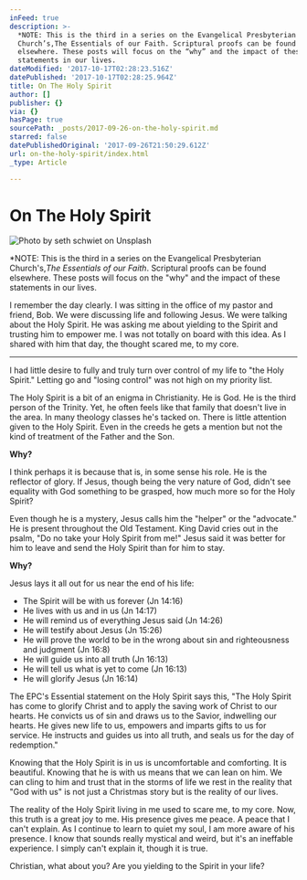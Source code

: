 ```yaml
---
inFeed: true
description: >-
  *NOTE: This is the third in a series on the Evangelical Presbyterian
  Church’s,The Essentials of our Faith. Scriptural proofs can be found
  elsewhere. These posts will focus on the “why” and the impact of these
  statements in our lives.
dateModified: '2017-10-17T02:28:23.516Z'
datePublished: '2017-10-17T02:28:25.964Z'
title: On The Holy Spirit
author: []
publisher: {}
via: {}
hasPage: true
sourcePath: _posts/2017-09-26-on-the-holy-spirit.md
starred: false
datePublishedOriginal: '2017-09-26T21:50:29.612Z'
url: on-the-holy-spirit/index.html
_type: Article

---
```

# On The Holy Spirit
![Photo by seth schwiet on Unsplash](https://the-grid-user-content.s3-us-west-2.amazonaws.com/eaa44771-c8dc-4fbb-9838-0958c6b86828.jpg)

\*NOTE: This is the third in a series on the Evangelical Presbyterian Church's,_The Essentials of our Faith_. Scriptural proofs can be found elsewhere. These posts will focus on the "why" and the impact of these statements in our lives.

I remember the day clearly. I was sitting in the office of my pastor and friend, Bob. We were discussing life and following Jesus. We were talking about the Holy Spirit. He was asking me about yielding to the Spirit and trusting him to empower me. I was not totally on board with this idea. As I shared with him that day, the thought scared me, to my core.

---

I had little desire to fully and truly turn over control of my life to "the Holy Spirit." Letting go and "losing control" was not high on my priority list.

The Holy Spirit is a bit of an enigma in Christianity. He is God. He is the third person of the Trinity. Yet, he often feels like that family that doesn't live in the area. In many theology classes he's tacked on. There is little attention given to the Holy Spirit. Even in the creeds he gets a mention but not the kind of treatment of the Father and the Son.

**Why?**

I think perhaps it is because that is, in some sense his role. He is the reflector of glory. If Jesus, though being the very nature of God, didn't see equality with God something to be grasped, how much more so for the Holy Spirit?

Even though he is a mystery, Jesus calls him the "helper" or the "advocate." He is present throughout the Old Testament. King David cries out in the psalm, "Do no take your Holy Spirit from me!" Jesus said it was better for him to leave and send the Holy Spirit than for him to stay.

**Why?**

Jesus lays it all out for us near the end of his life:

* The Spirit will be with us forever (Jn 14:16)
* He lives with us and in us (Jn 14:17)
* He will remind us of everything Jesus said (Jn 14:26)
* He will testify about Jesus (Jn 15:26)
* He will prove the world to be in the wrong about sin and righteousness and judgment (Jn 16:8)
* He will guide us into all truth (Jn 16:13)
* He will tell us what is yet to come (Jn 16:13)
* He will glorify Jesus (Jn 16:14)

The EPC's Essential statement on the Holy Spirit says this, "The Holy Spirit has come to glorify Christ and to apply the saving work of Christ to our hearts. He convicts us of sin and draws us to the Savior, indwelling our hearts. He gives new life to us, empowers and imparts gifts to us for service. He instructs and guides us into all truth, and seals us for the day of redemption."

Knowing that the Holy Spirit is in us is uncomfortable and comforting. It is beautiful. Knowing that he is with us means that we can lean on him. We can cling to him and trust that in the storms of life we rest in the reality that "God with us" is not just a Christmas story but is the reality of our lives.

The reality of the Holy Spirit living in me used to scare me, to my core. Now, this truth is a great joy to me. His presence gives me peace. A peace that I can't explain. As I continue to learn to quiet my soul, I am more aware of his presence. I know that sounds really mystical and weird, but it's an ineffable experience. I simply can't explain it, though it is true.

Christian, what about you? Are you yielding to the Spirit in your life?
